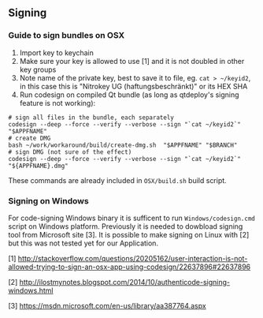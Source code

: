 ## Signing

### Guide to sign bundles on OSX
1. Import key to keychain
2. Make sure your key is allowed to use [1] and it is not doubled in other key groups
3. Note name of the private key, best to save it to file, eg. `cat >
~/keyid2`, in this case this is "Nitrokey UG (haftungsbeschränkt)" or its HEX SHA
3. Run codesign on compiled Qt bundle (as long as qtdeploy's signing
feature is not working):

```
# sign all files in the bundle, each separately
codesign --deep --force --verify --verbose --sign "`cat ~/keyid2`"
"$APPFNAME"
# create DMG
bash ~/work/workaround/build/create-dmg.sh  "$APPFNAME" "$BRANCH"
# sign DMG (not sure of the effect)
codesign --deep --force --verify --verbose --sign "`cat ~/keyid2`"
"${APPFNAME}.dmg"
```
These commands are already included in `OSX/build.sh` build script.

### Signing on Windows
For code-signing Windows binary it is sufficent to run `Windows/codesign.cmd` script on Windows platform. Previously it is needed to dowbload signing tool from Microsoft site [3].
It is possible to make signing on Linux with [2] but this was not tested yet for our Application.

[1]
http://stackoverflow.com/questions/20205162/user-interaction-is-not-allowed-trying-to-sign-an-osx-app-using-codesign/22637896#22637896

[2] http://ilostmynotes.blogspot.com/2014/10/authenticode-signing-windows.html

[3] https://msdn.microsoft.com/en-us/library/aa387764.aspx
